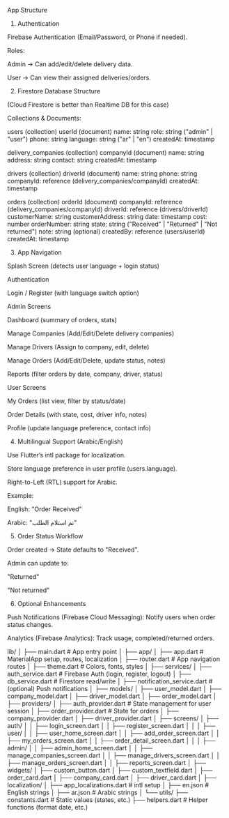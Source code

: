 App Structure
1. Authentication

Firebase Authentication (Email/Password, or Phone if needed).

Roles:

Admin → Can add/edit/delete delivery data.

User → Can view their assigned deliveries/orders.

2. Firestore Database Structure

(Cloud Firestore is better than Realtime DB for this case)

Collections & Documents:

users (collection)
  userId (document)
    name: string
    role: string ("admin" | "user")
    phone: string
    language: string ("ar" | "en")
    createdAt: timestamp

delivery_companies (collection)
  companyId (document)
    name: string
    address: string
    contact: string
    createdAt: timestamp

drivers (collection)
  driverId (document)
    name: string
    phone: string
    companyId: reference (delivery_companies/companyId)
    createdAt: timestamp

orders (collection)
  orderId (document)
    companyId: reference (delivery_companies/companyId)
    driverId: reference (drivers/driverId)
    customerName: string
    customerAddress: string
    date: timestamp
    cost: number
    orderNumber: string
    state: string ("Received" | "Returned" | "Not returned")
    note: string (optional)
    createdBy: reference (users/userId)
    createdAt: timestamp

3. App Navigation

Splash Screen (detects user language + login status)

Authentication

Login / Register (with language switch option)

Admin Screens

Dashboard (summary of orders, stats)

Manage Companies (Add/Edit/Delete delivery companies)

Manage Drivers (Assign to company, edit, delete)

Manage Orders (Add/Edit/Delete, update status, notes)

Reports (filter orders by date, company, driver, status)

User Screens

My Orders (list view, filter by status/date)

Order Details (with state, cost, driver info, notes)

Profile (update language preference, contact info)

4. Multilingual Support (Arabic/English)

Use Flutter’s intl package for localization.

Store language preference in user profile (users.language).

Right-to-Left (RTL) support for Arabic.

Example:

English: "Order Received"

Arabic: "تم استلام الطلب"

5. Order Status Workflow

Order created → State defaults to "Received".

Admin can update to:

"Returned"

"Not returned"

6. Optional Enhancements

Push Notifications (Firebase Cloud Messaging): Notify users when order status changes.

Analytics (Firebase Analytics): Track usage, completed/returned orders.



lib/
│
├── main.dart                # App entry point
│
├── app/
│   ├── app.dart             # MaterialApp setup, routes, localization
│   ├── router.dart          # App navigation routes
│   ├── theme.dart           # Colors, fonts, styles
│
├── services/
│   ├── auth_service.dart    # Firebase Auth (login, register, logout)
│   ├── db_service.dart      # Firestore read/write
│   ├── notification_service.dart # (optional) Push notifications
│
├── models/
│   ├── user_model.dart
│   ├── company_model.dart
│   ├── driver_model.dart
│   ├── order_model.dart
│
├── providers/
│   ├── auth_provider.dart   # State management for user session
│   ├── order_provider.dart  # State for orders
│   ├── company_provider.dart
│   ├── driver_provider.dart
│
├── screens/
│   ├── auth/
│   │   ├── login_screen.dart
│   │   ├── register_screen.dart
│   │
│   ├── user/
│   │   ├── user_home_screen.dart
│   │   ├── add_order_screen.dart
│   │   ├── my_orders_screen.dart
│   │   ├── order_detail_screen.dart
│   │
│   ├── admin/
│   │   ├── admin_home_screen.dart
│   │   ├── manage_companies_screen.dart
│   │   ├── manage_drivers_screen.dart
│   │   ├── manage_orders_screen.dart
│   │   ├── reports_screen.dart
│
├── widgets/
│   ├── custom_button.dart
│   ├── custom_textfield.dart
│   ├── order_card.dart
│   ├── company_card.dart
│   ├── driver_card.dart
│
├── localization/
│   ├── app_localizations.dart    # intl setup
│   ├── en.json                   # English strings
│   ├── ar.json                   # Arabic strings
│
└── utils/
    ├── constants.dart            # Static values (states, etc.)
    ├── helpers.dart              # Helper functions (format date, etc.)


